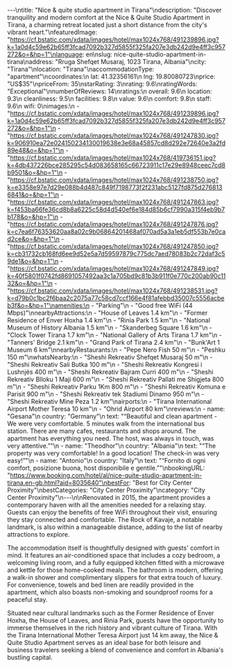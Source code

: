 ---\ntitle: "Nice & quite studio apartment in Tirana"\ndescription: "Discover tranquility and modern comfort at the Nice & Quite Studio Apartment in Tirana, a charming retreat located just a short distance from the city's vibrant heart."\nfeaturedImage: "https://cf.bstatic.com/xdata/images/hotel/max1024x768/491239896.jpg?k=1a0d4c59e62b65ff3fcad7092b327d5855f325fa207e3db242d9e4ff3c957272&o=&hp=1"\nlanguage: en\nslug: nice-quite-studio-apartment-in-tirana\naddress: "Rruga Shefqet Musaraj, 1023 Tirana, Albania"\ncity: "Tirana"\nlocation: "Tirana"\naccommodationType: "apartment"\ncoordinates:\n  lat: 41.32356161\n  lng: 19.80080723\nprice: "US$35"\npriceFrom: 35\nstarRating: 3\nrating: 9.6\nratingWords: "Exceptional"\nnumberOfReviews: 14\nratings:\n  overall: 9.6\n  location: 9.3\n  cleanliness: 9.5\n  facilities: 9.8\n  value: 9.6\n  comfort: 9.8\n  staff: 9.6\n  wifi: 0\nimages:\n  - "https://cf.bstatic.com/xdata/images/hotel/max1024x768/491239896.jpg?k=1a0d4c59e62b65ff3fcad7092b327d5855f325fa207e3db242d9e4ff3c957272&o=&hp=1"\n  - "https://cf.bstatic.com/xdata/images/hotel/max1024x768/491247830.jpg?k=906910ea72e024150234130019638e3e68a45857cd8d292e72640e3a2fd89e48&o=&hp=1"\n  - "https://cf.bstatic.com/xdata/images/hotel/max1024x768/419736151.jpg?k=4db437226bce285295c54d083658165c66723911c17e29e8948ceec7cd8b9501&o=&hp=1"\n  - "https://cf.bstatic.com/xdata/images/hotel/max1024x768/491238750.jpg?k=e3358e97e7d29e088b4d487c849f7198773f2f231abc5127fd875d2768136841&o=&hp=1"\n  - "https://cf.bstatic.com/xdata/images/hotel/max1024x768/491247863.jpg?k=f453ba66fe36cd8b8a6225c58d4d540ef6e184d85b6cf7990a315f4eb9b7b178&o=&hp=1"\n  - "https://cf.bstatic.com/xdata/images/hotel/max1024x768/491247876.jpg?k=c7ea6f76353620aa8a02c9b06864201468af070ad5a3a1eb5df553b7e0cad2ce&o=&hp=1"\n  - "https://cf.bstatic.com/xdata/images/hotel/max1024x768/491247850.jpg?k=cb31732cb168fd6ee9d52e5a7d59597879c775dc7aed78083b2c72daf3c59de1&o=&hp=1"\n  - "https://cf.bstatic.com/xdata/images/hotel/max1024x768/491247849.jpg?k=40f5801f0742fd8691057492aa3c1a705bd9c81b3b911f0e770c200ab90c1132&o=&hp=1"\n  - "https://cf.bstatic.com/xdata/images/hotel/max1024x768/491238531.jpg?k=d79b0c1bc2f6baa2c2075a77c58cd7ccf166e4f81afebbd35007c5556acbeb3f&o=&hp=1"\namenities:\n  - "Parking"\n  - "Good free WiFi (44 Mbps)"\nnearbyAttractions:\n  - "House of Leaves 1.4 km"\n  - "Former Residence of Enver Hoxha 1.4 km"\n  - "Rinia Park 1.5 km"\n  - "National Museum of History Albania 1.5 km"\n  - "Skanderbeg Square 1.6 km"\n  - "Clock Tower Tirana 1.7 km"\n  - "National Gallery of Arts Tirana 1.7 km"\n  - "Tanners' Bridge 2.1 km"\n  - "Grand Park of Tirana 2.4 km"\n  - "Bunk'Art 1 Museum 6 km"\nnearbyRestaurants:\n  - "Pepe Nero Fish 50 m"\n  - "Peshku 150 m"\nwhatsNearby:\n  - "Sheshi Rekreativ Shefqet Musaraj 50 m"\n  - "Sheshi Rekreativ Sali Butka 100 m"\n  - "Sheshi Rekreativ Kongresi i Lushnjës 400 m"\n  - "Sheshi Rekreativ Bajram Curri 400 m"\n  - "Sheshi Rekreativ Blloku 1 Maji 600 m"\n  - "Sheshi Rekreativ Pallati me Shigjeta 800 m"\n  - "Sheshi Rekreativ Parku 1Km 800 m"\n  - "Sheshi Rekreativ Komuna e Parisit 900 m"\n  - "Sheshi Rekreativ tek Stadiumi Dinamo 950 m"\n  - "Sheshi Rekreativ Mine Peza 1.2 km"\nairports:\n  - "Tirana International Airport Mother Teresa 10 km"\n  - "Ohrid Airport 80 km"\nreviews:\n  - name: "Gesana"\n    country: "Germany"\n    text: "“Beautiful and clean apartment - We were very comfortable. 5 minutes walk from the international bus station. There are many cafes, restaurants and shops around. The apartment has everything you need. The host, was always in touch, was very attentive.”"\n  - name: "Theodhor"\n    country: "Albania"\n    text: "“The property was very comfortable!
In a good location!
The check-in was very easy!”"\n  - name: "Antonio"\n    country: "Italy"\n    text: "“Fornito di ogni comfort, posizione buona, host disponibile e gentile.”"\nbookingURL: "https://www.booking.com/hotel/al/nice-quite-studio-apartment-in-tirana.en-gb.html?aid=8035640"\nbestFor: "Best for City Center Proximity"\nbestCategories: "City Center Proximity"\ncategory: "City Center Proximity"\n---\n\nRenovated in 2015, the apartment provides a contemporary haven with all the amenities needed for a relaxing stay. Guests can enjoy the benefits of free WiFi throughout their visit, ensuring they stay connected and comfortable. The Rock of Kavaje, a notable landmark, is also within a manageable distance, adding to the list of nearby attractions to explore.

The accommodation itself is thoughtfully designed with guests' comfort in mind. It features an air-conditioned space that includes a cozy bedroom, a welcoming living room, and a fully equipped kitchen fitted with a microwave and kettle for those home-cooked meals. The bathroom is modern, offering a walk-in shower and complimentary slippers for that extra touch of luxury. For convenience, towels and bed linen are readily provided in the apartment, which also boasts non-smoking and soundproof rooms for a peaceful stay.

Situated near cultural landmarks such as the Former Residence of Enver Hoxha, the House of Leaves, and Rinia Park, guests have the opportunity to immerse themselves in the rich history and vibrant culture of Tirana. With the Tirana International Mother Teresa Airport just 14 km away, the Nice & Quite Studio Apartment serves as an ideal base for both leisure and business travelers seeking a blend of convenience and comfort in Albania's bustling capital.